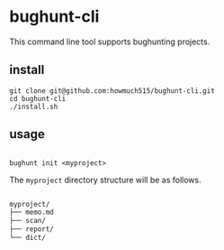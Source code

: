 # bughunt-cli

This command line tool supports bughunting projects.

## install

```shell
git clone git@github.com:howmuch515/bughunt-cli.git
cd bughunt-cli
./install.sh
```

## usage

```shell

bughunt init <myproject>

```

The `myproject` directory structure will be as follows.

```md

myproject/
├── memo.md
├── scan/
├── report/
└── dict/

```
